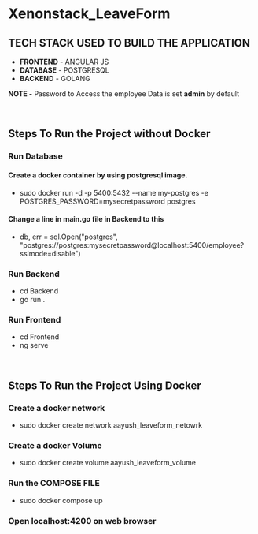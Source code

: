 # Xenonstack_LeaveForm

## TECH STACK USED TO BUILD THE APPLICATION
  * **FRONTEND** - ANGULAR JS
  * **DATABASE** - POSTGRESQL
  * **BACKEND**  - GOLANG

**NOTE -** Password to Access the employee Data is set **admin** by default

<br>

## Steps To Run the Project without Docker
### Run Database
#### Create a docker container by using postgresql image.
  * sudo docker run -d -p 5400:5432 --name my-postgres -e POSTGRES_PASSWORD=mysecretpassword postgres
#### Change a line in main.go file in Backend to this
  * db, err = sql.Open("postgres", "postgres://postgres:mysecretpassword@localhost:5400/employee?sslmode=disable")

### Run Backend
 * cd Backend
 * go run .
   
### Run Frontend
  * cd Frontend
  * ng serve

<br>

## Steps To Run the Project Using Docker
### Create a docker network
  * sudo docker create network aayush_leaveform_netowrk
### Create a docker Volume
  * sudo docker create volume aayush_leaveform_volume
### Run the COMPOSE FILE
  * sudo docker compose up
### Open localhost:4200 on web browser
